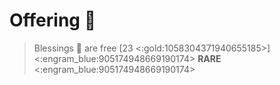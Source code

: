 # **Offering** 🐑 
> Blessings 🎇 are free [23 <:gold:1058304371940655185>]
<:engram_blue:905174948669190174> __RARE__ <:engram_blue:905174948669190174>
